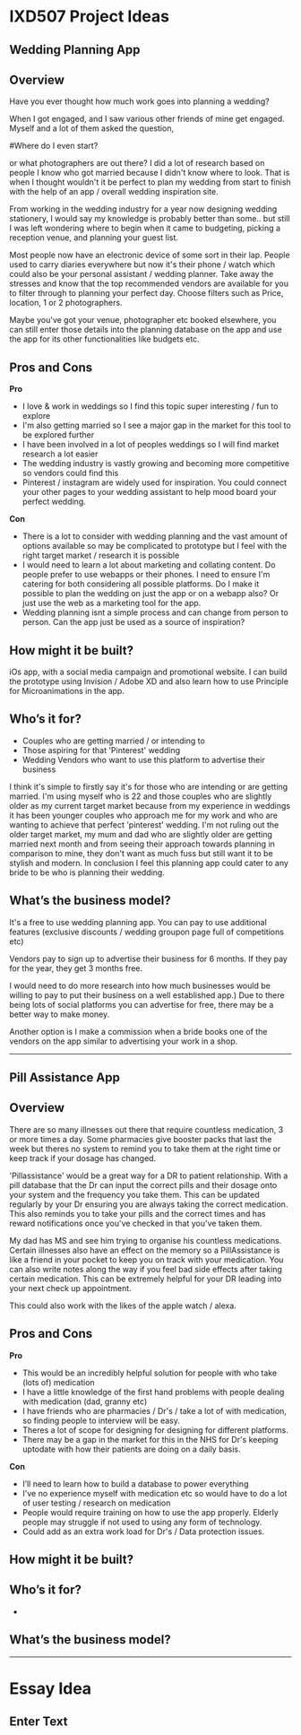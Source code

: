 # IXD507 Project Ideas


## Wedding Planning App
 
## Overview

Have you ever thought how much work goes into planning a wedding?

When I got engaged, and I saw various other friends of mine get engaged. Myself and a lot of them asked the question,

#Where do I even start?

or what photographers are out there? I did a lot of research based on people I know who got married because I didn't know where to look. That is when I thought wouldn't it be perfect to plan my wedding from start to finish with the help of an app / overall wedding inspiration site. 

From working in the wedding industry for a year now designing wedding stationery, I would say my knowledge is probably better than some.. but still I was left wondering where to begin when it came to budgeting, picking a reception venue, and planning your guest list. 

Most people now have an electronic device of some sort in their lap. People used to carry diaries everywhere but now it's their phone / watch which could also be your personal assistant / wedding planner. Take away the stresses and know that the top recommended vendors are available for you to filter through to planning your perfect day. Choose filters such as Price, location, 1 or 2 photographers. 

Maybe you've got your venue, photographer etc booked elsewhere, you can still enter those details into the planning database on the app and use the app for its other functionalities like budgets etc. 

## Pros and Cons

**Pro**

* I love & work in weddings so I find this topic super interesting / fun to explore
* I'm also getting married so I see a major gap in the market for this tool to be explored further
* I have been involved in a lot of peoples weddings so I will find market research a lot easier
* The wedding industry is vastly growing and becoming more competitive so vendors could find this 
* Pinterest / instagram are widely used for inspiration. You could connect your other pages to your wedding assistant to help mood board your perfect wedding. 

**Con**

* There is a lot to consider with wedding planning and the vast amount of options available so may be complicated to prototype but I feel with the right target market / research it is possible
* I would need to learn a lot about marketing and collating content. Do people prefer to use webapps or their phones. I need to ensure I'm catering for both considering all possible platforms. Do I make it possible to plan the wedding on just the app or on a webapp also? Or just use the web as a marketing tool for the app. 
* Wedding planning isnt a simple process and can change from person to person. Can the app just be used as a source of inspiration?


## How might it be built?

iOs app, with a social media campaign and promotional website. 
I can build the prototype using Invision / Adobe XD and also learn how to use Principle for Microanimations in the app.

## Who’s it for?

* Couples who are getting married / or intending to
* Those aspiring for that 'Pinterest' wedding
* Wedding Vendors who want to use this platform to advertise their business

I think it's simple to firstly say it's for those who are intending or are getting married. I'm using myself who is 22 and those couples who are slightly older as my current target market because from my experience in weddings it has been younger couples who approach me for my work and who are wanting to achieve that perfect 'pinterest' wedding. 
I'm not ruling out the older target market, my mum and dad who are slightly older are getting married next month and from seeing their approach towards planning in comparison to mine, they don't want as much fuss but still want it to be stylish and modern. 
In conclusion I feel this planning app could cater to any bride to be who is planning their wedding.

## What’s the business model?

It's a free to use wedding planning app. You can pay to use additional features (exclusive discounts / wedding groupon page full of competitions etc)

Vendors pay to sign up to advertise their business for 6 months. If they pay for the year, they get 3 months free. 

I would need to do more research into how much businesses would be willing to pay to put their business on a well established app.) Due to there being lots of social platforms you can advertise for free, there may be a better way to make money.

Another option is I make a commission when a bride books one of the vendors on the app similar to advertising your work in a shop. 


----------------------------------------------------------------------------

## Pill Assistance App
 
## Overview

There are so many illnesses out there that require countless medication, 3 or more times a day. Some pharmacies give booster packs that last the week but theres no system to remind you to take them at the right time or keep track if your dosage has changed. 

'Pillassistance' would be a great way for a DR to patient relationship. With a pill database that the Dr can input the correct pills and their dosage onto your system and the frequency you take them. This can be updated regularly by your Dr ensuring you are always taking the correct medication. This also reminds you to take your pills and the correct times and has reward notifications once you've checked in that you've taken them. 

My dad has MS and see him trying to organise his countless medications. Certain illnesses also have an effect on the memory so a PillAssistance is like a friend in your pocket to keep you on track with your medication. You can also write notes along the way if you feel bad side effects after taking certain medication. This can be extremely helpful for your DR leading into your next check up appointment. 

This could also work with the likes of the apple watch / alexa. 

## Pros and Cons

**Pro**

* This would be an incredibly helpful solution for people with who take (lots of) medication
* I have a little knowledge of the first hand problems with people dealing with medication (dad, granny etc)
* I have friends who are pharmacies / Dr's / take a lot of with medication, so finding people to interview will be easy.
* Theres a lot of scope for designing for designing for different platforms.
* There may be a gap in the market for this in the NHS for Dr's keeping uptodate with how their patients are doing on a daily basis.




**Con**

* I’ll need to learn how to build a database to power everything
* I've no experience myself with medication etc so would have to do a lot of user testing / research on medication
* People would require training on how to use the app properly. Elderly people may struggle if not used to using any form of technology.
* Could add as an extra work load for Dr's / Data protection issues.


## How might it be built?





## Who’s it for?

* 

## What’s the business model?



----------------------------------------------------------------------------

Essay Idea
===========

## Enter Text
